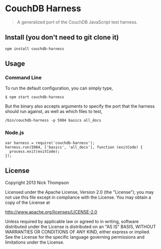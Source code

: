 # CouchDB Harness

>A generalized port of the CouchDB JavaScript test harness.

## Install (you don't need to git clone it)

```
npm install couchdb-harness
```

## Usage

### Command Line

To run the default configuration, you can simply type,

```
$ npm start couchdb-harness
```

But the binary also accepts arguments to specify the port that the harness
should run against, as well as which files to test,

```
/bin/couchdb-harness -p 5984 basics all_docs
```

### Node.js

```
var harness = require('couchdb-harness');
harness.run(5984, ['basics', 'all_docs'], function (exitCode) {
  process.exit(exitCode);
});
```

## License

Copyright 2013 Nick Thompson

Licensed under the Apache License, Version 2.0 (the "License");
you may not use this file except in compliance with the License.
You may obtain a copy of the License at

   http://www.apache.org/licenses/LICENSE-2.0

Unless required by applicable law or agreed to in writing, software
distributed under the License is distributed on an "AS IS" BASIS,
WITHOUT WARRANTIES OR CONDITIONS OF ANY KIND, either express or implied.
See the License for the specific language governing permissions and
limitations under the License.
